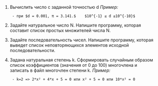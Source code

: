 1. Вычислить число c заданной точностью d
        *Пример:* 

        - при $d = 0.001, π = 3.141.$    $10^{-1} ≤ d ≤10^{-10}$
        
        
2. Задайте натуральное число N. Напишите программу, которая составит список простых множителей числа N.


3. Задайте последовательность чисел. Напишите программу, которая выведет список неповторяющихся элементов исходной последовательности.


4. Задана натуральная степень k. Сформировать случайным образом список коэффициентов (значения от 0 до 100) многочлена и записать в файл многочлен степени k.
        *Пример:* 

        - k=2 => 2*x² + 4*x + 5 = 0 или x² + 5 = 0 или 10*x² = 0
